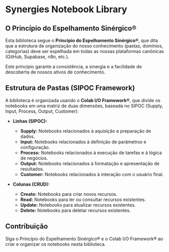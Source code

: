 # Synergies Notebook Library

## O Princípio do Espelhamento Sinérgico®

Esta biblioteca segue o **Princípio do Espelhamento Sinérgico®**, que dita que a estrutura de organização do nosso conhecimento (pastas, domínios, categorias) deve ser espelhada em todas as nossas plataformas canônicas (GitHub, Supabase, n8n, etc.).

Este princípio garante a consistência, a sinergia e a facilidade de descoberta de nossos ativos de conhecimento.

## Estrutura de Pastas (SIPOC Framework)

A biblioteca é organizada usando o **Colab I/O Framework®**, que divide os notebooks em uma matriz de duas dimensões, baseada no SIPOC (Supply, Input, Process, Output, Customer):

*   **Linhas (SIPOC):**
    *   **Supply:** Notebooks relacionados à aquisição e preparação de dados.
    *   **Input:** Notebooks relacionados à definição de parâmetros e configuração.
    *   **Process:** Notebooks relacionados à execução de tarefas e à lógica de negócios.
    *   **Output:** Notebooks relacionados à formatação e apresentação de resultados.
    *   **Customer:** Notebooks relacionados à interação com o usuário final.

*   **Colunas (CRUD):**
    *   **Create:** Notebooks para criar novos recursos.
    *   **Read:** Notebooks para ler ou consultar recursos existentes.
    *   **Update:** Notebooks para atualizar recursos existentes.
    *   **Delete:** Notebooks para deletar recursos existentes.

## Contribuição

Siga o Princípio do Espelhamento Sinérgico® e o Colab I/O Framework® ao criar e organizar os notebooks nesta biblioteca.
